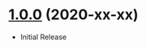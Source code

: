<a name="1.0.0"></a>
# [1.0.0](https://github.com/flextype-plugins/flatpicker) (2020-xx-xx)
* Initial Release
